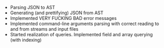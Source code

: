 - Parsing JSON to AST
- Generating (and prettifying) JSON from AST
- Implemented VERY FUCKING BAD error messages
- Implemented command-line arguments parsing with correct reading to and from streams and input files
- Started realization of queries. Implemented field and array querying (with indexing)


